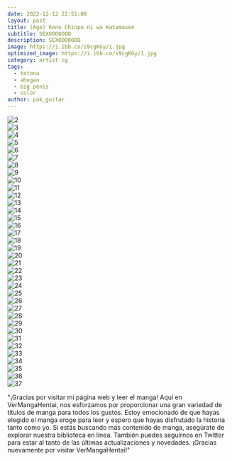 ```yaml
---
date: 2022-12-12 22:51:00
layout: post
title: (Ago) Kono Chinpo ni wa Katemasen
subtitle: SEXOOOOOOO
description: SEXOOOOOOO
image: https://i.ibb.co/s9cgKGy/1.jpg
optimized_image: https://i.ibb.co/s9cgKGy/1.jpg
category: artist cg
tags:
  - tetona
  - ahegao
  - big penis
  - color
author: pak_guitar
---
```


<img src="https://i.ibb.co/m01Tf6w/2.jpg" alt="2" border="0"><br>
<img src="https://i.ibb.co/WyR1LSm/3.jpg" alt="3" border="0"><br>
<img src="https://i.ibb.co/7Rn1CpG/4.jpg" alt="4" border="0"><br>
<img src="https://i.ibb.co/FXZyHRh/5.jpg" alt="5" border="0"><br>
<img src="https://i.ibb.co/Ryt352k/6.jpg" alt="6" border="0"><br>
<img src="https://i.ibb.co/GCc1Ck4/7.jpg" alt="7" border="0"><br>
<img src="https://i.ibb.co/nkV2TfF/8.jpg" alt="8" border="0"><br>
<img src="https://i.ibb.co/VJzxvx0/9.jpg" alt="9" border="0"><br>
<img src="https://i.ibb.co/19WmPR8/10.jpg" alt="10" border="0"><br>
<img src="https://i.ibb.co/b3d8zbJ/11.jpg" alt="11" border="0"><br>
<img src="https://i.ibb.co/vPYQv1t/12.jpg" alt="12" border="0"><br>
<img src="https://i.ibb.co/VYwrWWj/13.jpg" alt="13" border="0"><br>
<img src="https://i.ibb.co/T0XkCTv/14.jpg" alt="14" border="0"><br>
<img src="https://i.ibb.co/Czj677q/15.jpg" alt="15" border="0"><br>
<img src="https://i.ibb.co/Z8CvxKK/16.jpg" alt="16" border="0"><br>
<img src="https://i.ibb.co/4FhfxH8/17.jpg" alt="17" border="0"><br>
<img src="https://i.ibb.co/YPBnKPh/18.jpg" alt="18" border="0"><br>
<img src="https://i.ibb.co/T05J6ys/19.jpg" alt="19" border="0"><br>
<img src="https://i.ibb.co/zFnq79q/20.jpg" alt="20" border="0"><br>
<img src="https://i.ibb.co/WcZt8PF/21.jpg" alt="21" border="0"><br>
<img src="https://i.ibb.co/8mS2GBJ/22.jpg" alt="22" border="0"><br>
<img src="https://i.ibb.co/xHG7Yf2/23.jpg" alt="23" border="0"><br>
<img src="https://i.ibb.co/2dmh7kt/24.jpg" alt="24" border="0"><br>
<img src="https://i.ibb.co/Nmmf92W/25.jpg" alt="25" border="0"><br>
<img src="https://i.ibb.co/6XPQpsb/26.jpg" alt="26" border="0"><br>
<img src="https://i.ibb.co/X7v1H0x/27.jpg" alt="27" border="0"><br>
<img src="https://i.ibb.co/L1jSwCB/28.jpg" alt="28" border="0"><br>
<img src="https://i.ibb.co/cYL7TR4/29.jpg" alt="29" border="0"><br>
<img src="https://i.ibb.co/Sxb9Tb8/30.jpg" alt="30" border="0"><br>
<img src="https://i.ibb.co/YhmKWpT/31.jpg" alt="31" border="0"><br>
<img src="https://i.ibb.co/Rvj1pmz/32.jpg" alt="32" border="0"><br>
<img src="https://i.ibb.co/L6nfrQt/33.jpg" alt="33" border="0"><br>
<img src="https://i.ibb.co/VJDtqDY/34.jpg" alt="34" border="0"><br>
<img src="https://i.ibb.co/P19ZNG8/35.jpg" alt="35" border="0"><br>
<img src="https://i.ibb.co/74z6rsV/36.jpg" alt="36" border="0"><br>
<img src="https://i.ibb.co/5Gkm5Pd/37.jpg" alt="37" border="0">

"¡Gracias por visitar mi página web y leer el manga! Aquí en VerMangaHentai, nos esforzamos por proporcionar una gran variedad de títulos de manga para todos los gustos. Estoy emocionado de que hayas elegido el manga eroge para leer y espero que hayas disfrutado la historia tanto como yo. Si estás buscando más contenido de manga, asegúrate de explorar nuestra biblioteca en línea. También puedes seguirnos en Twitter para estar al tanto de las últimas actualizaciones y novedades. ¡Gracias nuevamente por visitar VerMangaHentai!"
